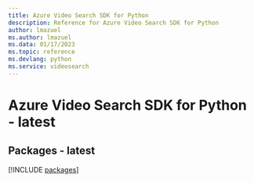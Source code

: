 ```yaml
---
title: Azure Video Search SDK for Python
description: Reference for Azure Video Search SDK for Python
author: lmazuel
ms.author: lmazuel
ms.data: 01/17/2023
ms.topic: reference
ms.devlang: python
ms.service: videosearch
---
```

# Azure Video Search SDK for Python - latest
## Packages - latest
[!INCLUDE [packages](video-search-index.md)]